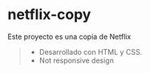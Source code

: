 # netflix-copy
Este proyecto es una copia de Netflix
>- Desarrollado con HTML y CSS.
>- Not responsive design
